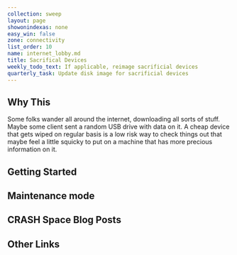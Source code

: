 ```yaml
---
collection: sweep
layout: page
showonindexas: none
easy_win: false
zone: connectivity
list_order: 10
name: internet_lobby.md
title: Sacrifical Devices
weekly_todo_text: If applicable, reimage sacrificial devices
quarterly_task: Update disk image for sacrificial devices
---
```

## Why This

Some folks wander all around the internet, downloading all sorts of stuff. Maybe some client sent a random USB drive with data on it. A cheap device that gets wiped on regular basis is a low risk way to check things out that maybe feel a little squicky to put on a machine that has more precious information on it. 

## Getting Started

## Maintenance mode

## CRASH Space Blog Posts

## Other Links
